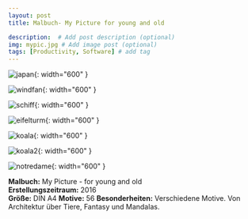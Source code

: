 ```yaml
---
layout: post
title: Malbuch- My Picture for young and old

description:  # Add post description (optional)
img: mypic.jpg # Add image post (optional)
tags: [Productivity, Software] # add tag
---
```


![japan]({{site.baseurl}}/assets/img/japan.jpg){: width="600" }

![windfan]({{site.baseurl}}/assets/img/windfan.jpg){: width="600" }

![schiff]({{site.baseurl}}/assets/img/schiff.jpg){: width="600" }

![eifelturm]({{site.baseurl}}/assets/img/eifelturm.jpg){: width="600" }

![koala]({{site.baseurl}}/assets/img/koala.jpg){: width="600" }

![koala2]({{site.baseurl}}/assets/img/koala2.jpg){: width="600" }

![notredame]({{site.baseurl}}/assets/img/notredame.jpg){: width="600" }

**Malbuch:** My Picture - for young and old  
**Erstellungszeitraum:** 2016    
**Größe:** DIN A4
**Motive:** 56
**Besonderheiten:** Verschiedene Motive. Von Architektur über Tiere, Fantasy und Mandalas.